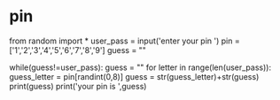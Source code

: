 # pin
from random import *
user_pass = input('enter your pin ')
pin = ['1','2','3','4','5','6','7','8','9']
guess = ""

while(guess!=user_pass):
     guess = ""
     for letter in range(len(user_pass)):
         guess_letter = pin[randint(0,8)]
         guess = str(guess_letter)+str(guess)
         print(guess)
print('your pin is ',guess)


